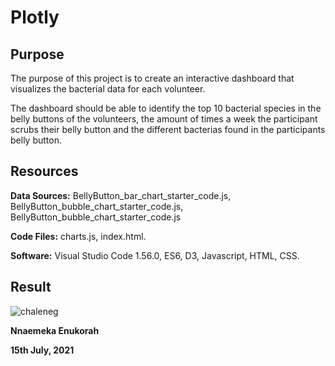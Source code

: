 # Plotly

## Purpose

The purpose of this project is to create an interactive dashboard that visualizes the bacterial data for each volunteer.

The dashboard should be able to identify the top 10 bacterial species in the belly buttons of the volunteers, the amount of times a week the participant scrubs their belly button
and the different bacterias found in the participants belly button.

## Resources

**Data Sources:** BellyButton_bar_chart_starter_code.js, BellyButton_bubble_chart_starter_code.js, BellyButton_bubble_chart_starter_code.js

**Code Files:** charts.js, index.html.

**Software:** Visual Studio Code 1.56.0, ES6, D3, Javascript, HTML, CSS.

## Result

![chaleneg](https://user-images.githubusercontent.com/81701640/125871748-9974a868-260f-4e3a-b252-78c31f59485c.png)

**Nnaemeka Enukorah**

**15th July, 2021**
